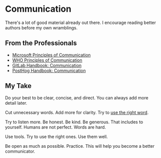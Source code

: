# Communication

There's a lot of good material already out there. I encourage reading better authors before my own wramblings.

## From the Professionals

- [Microsoft Principles of Communication](https://learn.microsoft.com/en-us/microsoft-365/community/principles-of-communication)
- [WHO Principles of Communication](https://www.who.int/about/communications/principles)
- [GitLab Handbook: Communication](https://handbook.gitlab.com/handbook/communication/)
- [PostHog Handbook: Communication](https://posthog.com/handbook/company/communication)

## My Take

Do your best to be clear, concise, and direct. You can always add more detail later.

Cut unnecessary words. Add more for clarity. Try to [use the right word](https://twain.lib.virginia.edu/projects/rissetto/offense.html#:~:text=13.%20Use%20the%20right%20word%2C%20not%20its%20second%20cousin.).

Try to listen more. Be honest. Be kind. Be generous. That includes to yourself. Humans are not perfect. Words are hard.

Use tools. Try to use the right ones. Use them well.

Be open as much as possible. Practice. This will help you become a better communicator.
